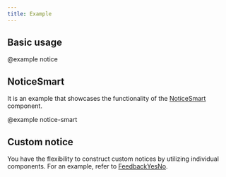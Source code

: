 ```yaml
---
title: Example
---
```


## Basic usage

@example notice

## NoticeSmart

It is an example that showcases the functionality of the [NoticeSmart](/components/notice/notice-api/#noticesmart) component.

@example notice-smart

## Custom notice

You have the flexibility to construct custom notices by utilizing individual components. For an example, refer to [FeedbackYesNo](/patterns/feedback-yes-no/feedback-yes-no-code/).
